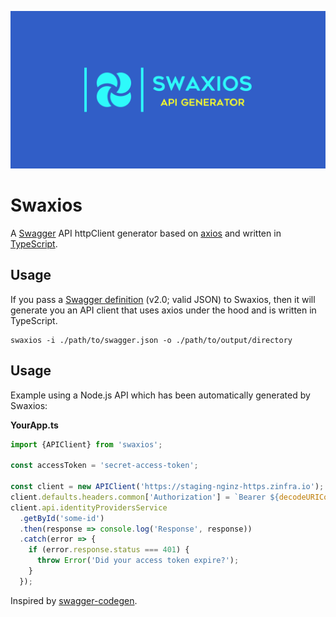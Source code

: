 ![Swaxios](./logo.png)

# Swaxios

A [Swagger](https://swagger.io/) API httpClient generator based on [axios](https://github.com/axios/axios) and written in [TypeScript](https://www.typescriptlang.org/).

## Usage

If you pass a [Swagger definition](https://swagger.io/docs/specification/2-0/basic-structure/) (v2.0; valid JSON) to Swaxios, then it will generate you an API client that uses axios under the hood and is written in TypeScript.

```
swaxios -i ./path/to/swagger.json -o ./path/to/output/directory
```

## Usage

Example using a Node.js API which has been automatically generated by Swaxios:

**YourApp.ts**

```ts
import {APIClient} from 'swaxios';

const accessToken = 'secret-access-token';

const client = new APIClient('https://staging-nginz-https.zinfra.io');
client.defaults.headers.common['Authorization'] = `Bearer ${decodeURIComponent(accessToken)}`;
client.api.identityProvidersService
  .getById('some-id')
  .then(response => console.log('Response', response))
  .catch(error => {
    if (error.response.status === 401) {
      throw Error('Did your access token expire?');
    }
  });
```

Inspired by [swagger-codegen](https://github.com/swagger-api/swagger-codegen).
